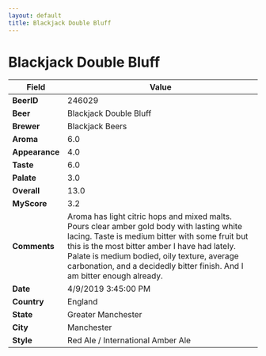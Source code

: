 ```yaml
---
layout: default
title: Blackjack Double Bluff
---
```


# Blackjack Double Bluff

| Field         | Value     |
|---------------|-----------|
| **BeerID** | 246029 |
| **Beer** | Blackjack Double Bluff |
| **Brewer** | Blackjack Beers |
| **Aroma** | 6.0 |
| **Appearance** | 4.0 |
| **Taste** | 6.0 |
| **Palate** | 3.0 |
| **Overall** | 13.0 |
| **MyScore** | 3.2 |
| **Comments** | Aroma has light citric hops and mixed malts. Pours clear amber gold body with lasting white lacing. Taste is medium bitter with some fruit but this is the most bitter amber I have had lately. Palate is medium bodied, oily texture, average carbonation, and a decidedly bitter finish. And I am bitter enough already. |
| **Date** | 4/9/2019 3:45:00 PM |
| **Country** | England |
| **State** | Greater Manchester |
| **City** | Manchester |
| **Style** | Red Ale / International Amber Ale |

